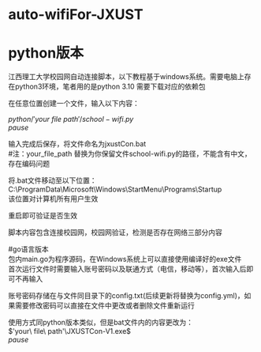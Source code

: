 # auto-wifiFor-JXUST
# python版本
江西理工大学校园网自动连接脚本，以下教程基于windows系统。需要电脑上存在python3环境，笔者用的是python 3.10 
需要下载对应的依赖包  

在任意位置创建一个文件，输入以下内容： 

$python /'your\ file\ path'/school-wifi.py$  
$pause$  
  
输入完成后保存，将文件命名为jxustCon.bat  
#注：your_file_path 替换为你保留文件school-wifi.py的路径，不能含有中文，存在编码问题  

将.bat文件移动至以下位置：  
     C:\ProgramData\Microsoft\Windows\StartMenu\Programs\Startup  
该位置对计算机所有用户生效  

重启即可验证是否生效  

脚本内容包含连接校园网，校园网验证，检测是否存在网络三部分内容  


#go语言版本  
包内main.go为程序源码，在Windows系统上可以直接使用编译好的exe文件  
首次运行文件时需要输入账号密码以及联通方式（电信，移动等），首次输入后即可不再输入  

账号密码存储在与文件同目录下的config.txt(后续更新将替换为config.yml)，如果需要修改密码可以直接在文件中更改或者删除文件重新运行  

使用方式同python版本类似，但是bat文件内的内容更改为：  
$'your\ file\ path'\JXUSTCon-V1.exe$  
$pause$ 
